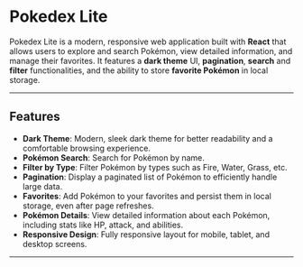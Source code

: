# Pokedex Lite

Pokedex Lite is a modern, responsive web application built with **React** that allows users to explore and search Pokémon, view detailed information, and manage their favorites. It features a **dark theme** UI, **pagination**, **search** and **filter** functionalities, and the ability to store **favorite Pokémon** in local storage.

---

## Features

- **Dark Theme**: Modern, sleek dark theme for better readability and a comfortable browsing experience.
- **Pokémon Search**: Search for Pokémon by name.
- **Filter by Type**: Filter Pokémon by types such as Fire, Water, Grass, etc.
- **Pagination**: Display a paginated list of Pokémon to efficiently handle large data.
- **Favorites**: Add Pokémon to your favorites and persist them in local storage, even after page refreshes.
- **Pokémon Details**: View detailed information about each Pokémon, including stats like HP, attack, and abilities.
- **Responsive Design**: Fully responsive layout for mobile, tablet, and desktop screens.

---
